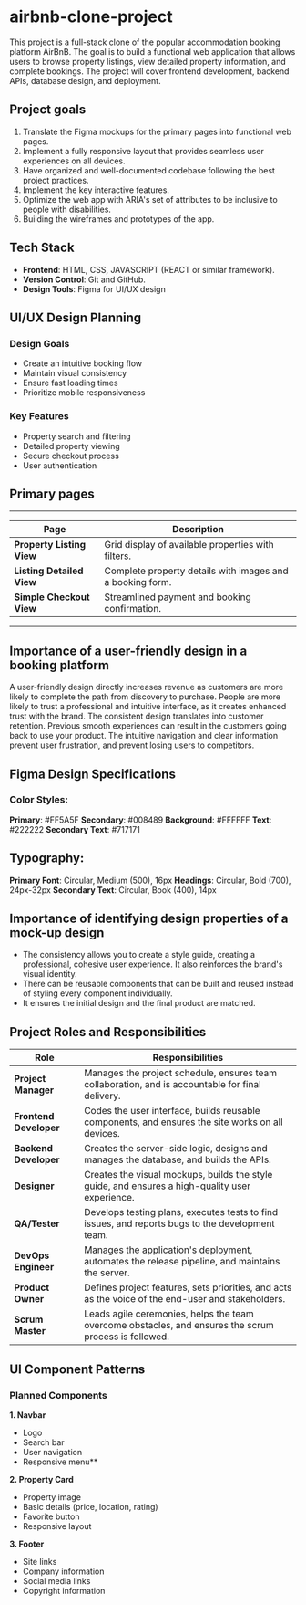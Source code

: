 # airbnb-clone-project
This project is a full-stack clone of the popular accommodation booking platform AirBnB. The goal is to build a functional web application that allows users to browse property listings, view detailed property information, and complete bookings. The project will cover frontend development, backend APIs, database design, and deployment.

## Project goals
1. Translate the Figma mockups for the primary pages into functional web pages.
2. Implement a fully responsive layout that provides seamless user experiences on all devices.
3. Have organized and well-documented codebase following the best project practices.
4. Implement the key interactive features.
5. Optimize the web app with ARIA's set of attributes to be inclusive to people with disabilities.
6. Building the wireframes and prototypes of the app.

## Tech Stack
- **Frontend**: HTML, CSS, JAVASCRIPT (REACT or similar framework).
- **Version Control**: Git and GitHub.
- **Design Tools**: Figma for UI/UX design

## UI/UX Design Planning
### Design Goals
- Create an intuitive booking flow
- Maintain visual consistency
- Ensure fast loading times
- Prioritize mobile responsiveness
### Key Features
- Property search and filtering
- Detailed property viewing
- Secure checkout process
- User authentication
  
 ## Primary pages
-----------------------------------------------------------------------------------------
| Page                      | Description                                               |
|---------------------------|-----------------------------------------------------------|
| **Property Listing View** | Grid display of available properties with filters.        |
| **Listing Detailed View** | Complete property details with images and a booking form. |
| **Simple Checkout View**  | Streamlined payment and booking confirmation.             |
-----------------------------------------------------------------------------------------

## Importance of a user-friendly design in a booking platform
A user-friendly design directly increases revenue as customers are more likely to complete the path from discovery to purchase.
People are more likely to trust a professional and intuitive interface, as it creates enhanced trust with the brand.
The consistent design translates into customer retention. Previous smooth experiences can result in the customers going back to use your product.
The intuitive navigation and clear information prevent user frustration, and prevent losing users to competitors. 

## Figma Design Specifications
### Color Styles:
**Primary**: #FF5A5F
**Secondary**: #008489
**Background**: #FFFFFF
**Text**: #222222
**Secondary Text**: #717171

## Typography:
**Primary Font**: Circular, Medium (500), 16px
**Headings**: Circular, Bold (700), 24px-32px
**Secondary Text**: Circular, Book (400), 14px

## Importance of identifying design properties of a mock-up design
- The consistency allows you to create a style guide, creating a professional, cohesive user experience. It also reinforces the brand's visual identity.
- There can be reusable components that can be built and reused instead of styling every component individually.
- It ensures the initial design and the final product are matched.

## Project Roles and Responsibilities
| Role                   | Responsibilities                                                                                      |
| -----------------------|-----------------------------------------------------------------------------------------------        |
| **Project Manager**    | Manages the project schedule, ensures team collaboration, and is accountable for final delivery.      |
| **Frontend Developer** | Codes the user interface, builds reusable components, and ensures the site works on all devices.      |
| **Backend Developer**  | Creates the server-side logic, designs and manages the database, and builds the APIs.                 |
| **Designer**           | Creates the visual mockups, builds the style guide, and ensures a high-quality user experience.       |
| **QA/Tester**          | Develops testing plans, executes tests to find issues, and reports bugs to the development team.      |
| **DevOps Engineer**    | Manages the application's deployment, automates the release pipeline, and maintains the server.       |
| **Product Owner**      | Defines project features, sets priorities, and acts as the voice of the end-user and stakeholders.    |
| **Scrum Master**       | Leads agile ceremonies, helps the team overcome obstacles, and ensures the scrum process is followed. |

## UI Component Patterns
### Planned Components
**1. Navbar**
- Logo
- Search bar
- User navigation
- Responsive menu**

 **2. Property Card**
- Property image
- Basic details (price, location, rating)
- Favorite button
- Responsive layout

**3. Footer**
- Site links
- Company information
- Social media links
- Copyright information
